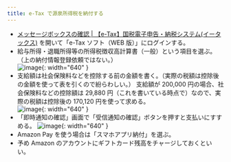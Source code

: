 ```yaml
---
title: e-Tax で源泉所得税を納付する
---
```


- [メッセージボックスの確認 \| 【e-Tax】国税電子申告・納税システム(イータックス)](https://www.e-tax.nta.go.jp/uketsuke/msgbox.htm) を開いて「e-Tax ソフト（WEB 版）」にログインする。
- 給与所得・退職所得等の所得税徴収高計算書（一般）という項目を選ぶ。（上の納付情報登録依頼ではない。）  
  ![image](https://github.com/torus/torus.github.io/assets/65044/c291c5fa-ba1a-456c-a4ae-bf6b2f97a0c1){: width="640" }
- 支給額は社会保険料などを控除する前の金額を書く。（実際の税額は控除後の金額を使って表を引くので紛らわしい。）
  支給額が 200,000 円の場合、社会保険料などの控除額は 29,880 円（これを書いている時点で）なので、実際の税額は控除後の 170,120 円を使って求める。  
  ![image](https://github.com/torus/torus.github.io/assets/65044/b8df7960-19e1-406c-8810-46a38f553a06){: width="640" }
- 「即時通知の確認」画面で「受信通知の確認」ボタンを押すと支払いにすすめる。
  ![image](https://github.com/torus/torus.github.io/assets/65044/497c989b-daf5-41b5-86e8-e362aa9e7c4b){: width="640" }
- Amazon Pay を使う場合は「スマホアプリ納付」を選ぶ。
- 予め Amazon のアカウントにギフトカード残高をチャージしておくといい。
